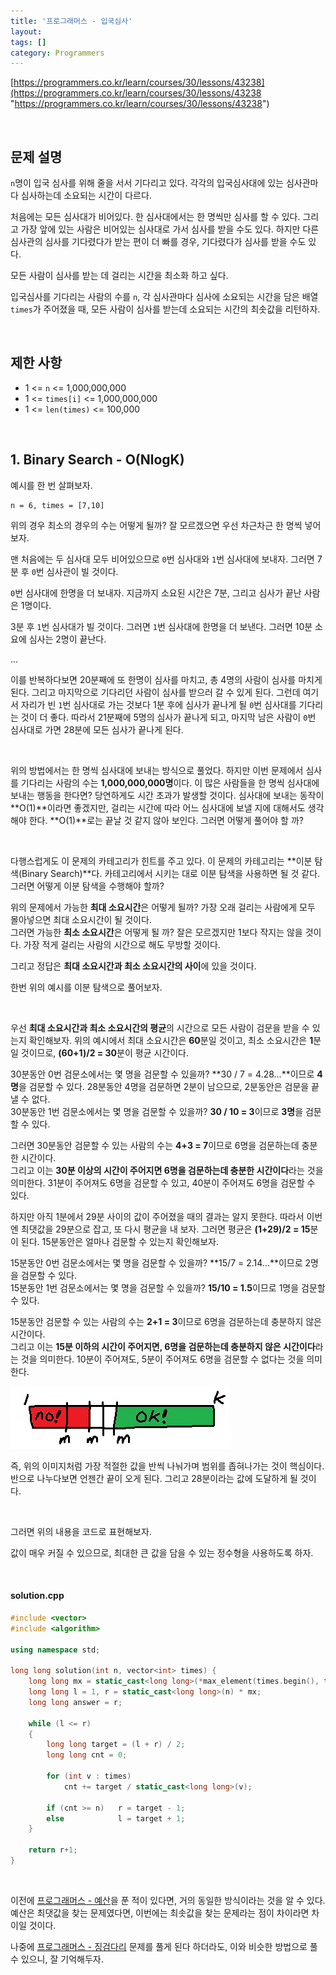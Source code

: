 ```yaml
---
title: '프로그래머스 - 입국심사'
layout: 
tags: []
category: Programmers
---
```

[https://programmers.co.kr/learn/courses/30/lessons/43238](https://programmers.co.kr/learn/courses/30/lessons/43238 "https://programmers.co.kr/learn/courses/30/lessons/43238")

&nbsp;

## 문제 설명

``n``명이 입국 심사를 위해 줄을 서서 기다리고 있다. 각각의 입국심사대에
있는 심사관마다 심사하는데 소요되는 시간이 다르다.

처음에는 모든 심사대가 비어있다. 한 심사대에서는 한 명씩만 심사를
할 수 있다. 그리고 가장 앞에 있는 사람은 비어있는 심사대로 가서
심사를 받을 수도 있다. 하지만 다른 심사관의 심사를 기다렸다가
받는 편이 더 빠를 경우, 기다렸다가 심사를 받을 수도 있다.

모든 사람이 심사를 받는 데 걸리는 시간을 최소화 하고 싶다.

입국심사를 기다리는 사람의 수를 ``n``, 각 심사관마다 심사에 소요되는
시간을 담은 배열 ``times``가 주어졌을 때, 모든 사람이 심사를 받는데
소요되는 시간의 최솟값을 리턴하자.

&nbsp;

## 제한 사항
- 1 <= ``n`` <= 1,000,000,000
- 1 <= ``times[i]`` <= 1,000,000,000
- 1 <= ``len(times)`` <= 100,000

&nbsp;

## 1. Binary Search - O(NlogK)

예시를 한 번 살펴보자.

	n = 6, times = [7,10]

위의 경우 최소의 경우의 수는 어떻게 될까? 잘 모르겠으면 우선
차근차근 한 명씩 넣어보자.

맨 처음에는 두 심사대 모두 비어있으므로 ``0``번 심사대와
``1``번 심사대에 보내자. 그러면 7분 후 ``0``번 심사관이 빌 것이다.

``0``번 심사대에 한명을 더 보내자. 지금까지 소요된 시간은 7분,
그리고 심사가 끝난 사람은 1명이다.

3분 후 ``1``번 심사대가 빌 것이다. 그러면 ``1``번 심사대에 한명을
더 보낸다. 그러면 10분 소요에 심사는 2명이 끝난다.

...

이를 반복하다보면 20분째에 또 한명이 심사를 마치고, 총 4명의 사람이
심사를 마치게 된다. 그리고 마지막으로 기다리던 사람이 심사를 받으러
갈 수 있게 된다. 그런데 여기서 자리가 빈 ``1``번 심사대로 가는 것보다
1분 후에 심사가 끝나게 될 ``0``번 심사대를 기다리는 것이 더 좋다.
따라서 21분째에 5명의 심사가 끝나게 되고, 마지막 남은 사람이 ``0``번
심사대로 가면 28분에 모든 심사가 끝나게 된다.

&nbsp;

위의 방법에서는 한 명씩 심사대에 보내는 방식으로 풀었다.
하지만 이번 문제에서 심사를 기다리는 사람의 수는 **1,000,000,000명**이다.
이 많은 사람들을 한 명씩 심사대에 보내는 행동을 한다면?
당연하게도 시간 초과가 발생할 것이다.
심사대에 보내는 동작이 **O(1)**이라면 좋겠지만, 걸리는 시간에 따라
어느 심사대에 보낼 지에 대해서도 생각해야 한다. **O(1)**로는
끝날 것 같지 않아 보인다. 그러면 어떻게 풀어야 할 까?

&nbsp;

다행스럽게도 이 문제의 카테고리가 힌트를 주고 있다.
이 문제의 카테고리는 **이분 탐색(Binary Search)**다.
카테고리에서 시키는 대로 이분 탐색을 사용하면 될 것 같다.
그러면 어떻게 이분 탐색을 수행해야 할까?

위의 문제에서 가능한 **최대 소요시간**은 어떻게 될까?
가장 오래 걸리는 사람에게 모두 몰아넣으면 최대 소요시간이 될 것이다.  
그러면 가능한 **최소 소요시간**은 어떻게 될 까?
잘은 모르겠지만 1보다 작지는 않을 것이다.
가장 적게 걸리는 사람의 시간으로 해도 무방할 것이다.  

그리고 정답은 **최대 소요시간과 최소 소요시간의 사이**에 있을 것이다.

한번 위의 예시를 이분 탐색으로 풀어보자.

&nbsp;

우선 **최대 소요시간과 최소 소요시간의 평균**의 시간으로
모든 사람이 검문을 받을 수 있는지 확인해보자.
위의 예시에서 최대 소요시간은 **60**분일 것이고, 최소 소요시간은
**1**분일 것이므로, **(60+1)/2 = 30**분이 평균 시간이다.

30분동안 0번 검문소에서는 몇 명을 검문할 수 있을까?
**30 / 7 = 4.28...**이므로 **4명**을 검문할 수 있다.
28분동안 4명을 검문하면 2분이 남으므로, 2분동안은 검문을 끝낼 수 없다.  
30분동안 1번 검문소에서는 몇 명을 검문할 수 있을까?
**30 / 10 = 3**이므로 **3명**을 검문할 수 있다.

그러면 30분동안 검문할 수 있는 사람의 수는 **4+3 = 7**이므로
6명을 검문하는데 충분한 시간이다.  
그리고 이는 **30분 이상의 시간이 주어지면 6명을 검문하는데 충분한
시간이다**라는 것을 의미한다. 31분이 주어져도 6명을 검문할 수 있고,
40분이 주어져도 6명을 검문할 수 있다.

하지만 아직 1분에서 29분 사이의 값이 주어졌을 때의 결과는 알지 못한다.
따라서 이번엔 최댓값을 29분으로 잡고, 또 다시 평균을 내 보자.
그러면 평균은 **(1+29)/2 = 15**분이 된다. 15분동안은 얼마나 검문할
수 있는지 확인해보자.

15분동안 0번 검문소에서는 몇 명을 검문할 수 있을까?
**15/7 = 2.14...**이므로 2명을 검문할 수 있다.  
15분동안 1번 검문소에서는 몇 명을 검문할 수 있을까?
**15/10 = 1.5**이므로 1명을 검문할 수 있다.

15분동안 검문할 수 있는 사람의 수는 **2+1 = 3**이므로
6명을 검문하는데 충분하지 않은 시간이다.  
그리고 이는 **15분 이하의 시간이 주어지면, 6명을 검문하는데
충분하지 않은 시간이다**라는 것을 의미한다. 10분이 주어져도,
5분이 주어져도 6명을 검문할 수 없다는 것을 의미한다.

![steps](/assets/images/programmers/p25/steps.png "steps")

즉, 위의 이미지처럼 가장 적절한 값을 반씩 나눠가며 범위를 좁혀나가는
것이 핵심이다. 반으로 나누다보면 언젠간 끝이 오게 된다.
그리고 28분이라는 값에 도달하게 될 것이다.


&nbsp;

그러면 위의 내용을 코드로 표현해보자.

값이 매우 커질 수 있으므로, 최대한 큰 값을 담을 수 있는
정수형을 사용하도록 하자.

&nbsp;

#### solution.cpp
```cpp
#include <vector>
#include <algorithm>

using namespace std;

long long solution(int n, vector<int> times) {
    long long mx = static_cast<long long>(*max_element(times.begin(), times.end()));
    long long l = 1, r = static_cast<long long>(n) * mx;
    long long answer = r;

    while (l <= r)
    {
        long long target = (l + r) / 2;
        long long cnt = 0;
        
        for (int v : times)
            cnt += target / static_cast<long long>(v);

        if (cnt >= n)   r = target - 1;
        else            l = target + 1;
    }

    return r+1;
}
```

&nbsp;

이전에 [프로그래머스 - 예산](https://softvanilla.github.io/programmers/programmers_%EC%98%88%EC%82%B0_lv3/ "프로그래머스 - 예산")을 푼 적이 있다면,
거의 동일한 방식이라는 것을 알 수 있다. 예산은 최댓값을 찾는 문제였다면, 이번에는 최솟값을 찾는 문제라는 점이 차이라면 차이일 것이다.

나중에 [프로그래머스 - 징검다리](https://softvanilla.github.io/programmers/programmers_%EC%A7%95%EA%B2%80%EB%8B%A4%EB%A6%AC/ "프로그래머스 - 징검다리") 문제를
풀게 된다 하더라도, 이와 비슷한 방법으로 풀 수 있으니, 잘 기억해두자.

&nbsp;